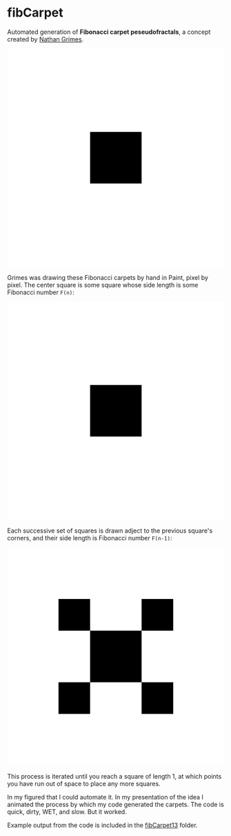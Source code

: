 # fibCarpet
Automated generation of **Fibonacci carpet peseudofractals**, a concept created by [Nathan Grimes](http://nathangrimesfineart.com/).

![Fiboacci carpet pseudofractal, n = 13.](fibcarpet13/fibCarpet13_loop.gif)

Grimes was drawing these Fibonacci carpets by hand in Paint, pixel by pixel. The center square is some square whose side length is some Fibonacci number `F(n)`:

![Step one: center square](fibcarpet13/fibcarpet_13_1.png)

Each successive set of squares is drawn adject to the previous square's corners, and their side length is Fibonacci number `F(n-1)`:

![Step one: center square](fibcarpet13/fibcarpet_13_4.png)

This process is iterated until you reach a square of length 1, at which points you have run out of space to place any more squares.

In my figured that I could automate it. In my presentation of the idea I animated the process by which my code generated the carpets. The code is quick, dirty, WET, and slow. But it worked.

Example output from the code is included in the [fibCarpet13](/fibcarpet13) folder.
